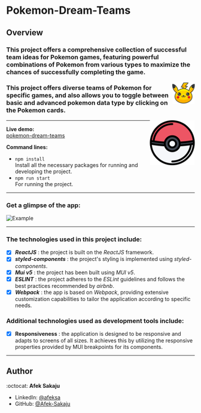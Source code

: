 # Pokemon-Dream-Teams

## Overview

### This project offers a comprehensive collection of successful team ideas for Pokemon games, featuring powerful combinations of Pokemon from various types to maximize the chances of successfully completing the game.<br />

<img src="./readme-resources/pikachu.png" width=60px height=60px align="right">

### This project offers diverse teams of Pokemon for specific games, and also allows you to toggle between basic and advanced pokemon data type by clicking on the Pokemon cards.

<img src="./readme-resources/pokeball.png" width=120px height=120px align="right">

---

**Live demo:**</br>[pokemon-dream-teams](http://Afek-Sakaju.github.io/pokemon-dream-teams)

**Command lines:**

-   `npm install` <br /> Install all the necessary packages for running and developing the project.
-   `npm run start`<br /> For running the project.

---

### **Get a glimpse of the app:**

![Example](./readme-resources/preview.gif)

---

### The technologies used in this project include:

-   [x] _**ReactJS**_ : the project is built on the _ReactJS_ framework.
-   [x] _**styled-components**_ : the project's styling is implemented using _styled-components_.
-   [x] _**Mui v5**_ : the project has been built using _MUI v5_.
-   [x] _**ESLINT**_ : the project adheres to the _ESLint_ guidelines and follows the best practices recommended by _airbnb_.
-   [x] _**Webpack**_ : the app is based on _Webpack_, providing extensive customization capabilities to tailor the application according to specific needs.

### Additional technologies used as development tools include:

-   [x] **Responsiveness** : the application is designed to be responsive and adapts to screens of all sizes. It achieves this by utilizing the responsive properties provided by MUI breakpoints for its components.

---

## Author

:octocat: **Afek Sakaju**

-   LinkedIn: [@afeksa](https://www.linkedin.com/in/afeksa/)
-   GitHub: [@Afek-Sakaju](https://github.com/Afek-Sakaju)
